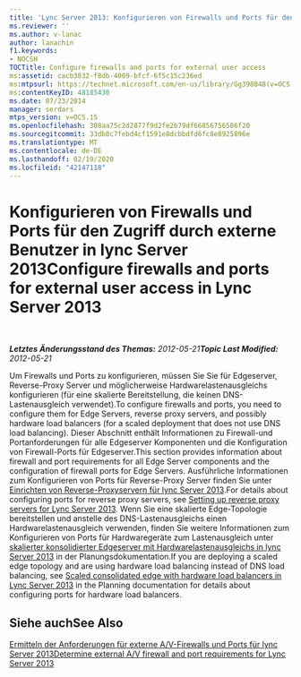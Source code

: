 ```yaml
---
title: 'Lync Server 2013: Konfigurieren von Firewalls und Ports für den Zugriff durch externe Benutzer'
ms.reviewer: ''
ms.author: v-lanac
author: lanachin
f1.keywords:
- NOCSH
TOCTitle: Configure firewalls and ports for external user access
ms:assetid: cacb3832-f8db-4009-bfcf-6f5c15c236ed
ms:mtpsurl: https://technet.microsoft.com/en-us/library/Gg398848(v=OCS.15)
ms:contentKeyID: 48185430
ms.date: 07/23/2014
manager: serdars
mtps_version: v=OCS.15
ms.openlocfilehash: 308aa75c2d2877f9d2fe2b79df66856756586f20
ms.sourcegitcommit: 33db8c7febd4cf1591e8dcbbdfd6fc8e8925896e
ms.translationtype: MT
ms.contentlocale: de-DE
ms.lasthandoff: 02/19/2020
ms.locfileid: "42147118"
---
```

<div data-xmlns="http://www.w3.org/1999/xhtml">

<div class="topic" data-xmlns="http://www.w3.org/1999/xhtml" data-msxsl="urn:schemas-microsoft-com:xslt" data-cs="http://msdn.microsoft.com/">

<div data-asp="https://msdn2.microsoft.com/asp">

# <a name="configure-firewalls-and-ports-for-external-user-access-in-lync-server-2013"></a><span data-ttu-id="67e43-102">Konfigurieren von Firewalls und Ports für den Zugriff durch externe Benutzer in lync Server 2013</span><span class="sxs-lookup"><span data-stu-id="67e43-102">Configure firewalls and ports for external user access in Lync Server 2013</span></span>

</div>

<div id="mainSection">

<div id="mainBody">

<span> </span>

<span data-ttu-id="67e43-103">_**Letztes Änderungsstand des Themas:** 2012-05-21_</span><span class="sxs-lookup"><span data-stu-id="67e43-103">_**Topic Last Modified:** 2012-05-21_</span></span>

<span data-ttu-id="67e43-104">Um Firewalls und Ports zu konfigurieren, müssen Sie Sie für Edgeserver, Reverse-Proxy Server und möglicherweise Hardwarelastenausgleichs konfigurieren (für eine skalierte Bereitstellung, die keinen DNS-Lastenausgleich verwendet).</span><span class="sxs-lookup"><span data-stu-id="67e43-104">To configure firewalls and ports, you need to configure them for Edge Servers, reverse proxy servers, and possibly hardware load balancers (for a scaled deployment that does not use DNS load balancing).</span></span> <span data-ttu-id="67e43-105">Dieser Abschnitt enthält Informationen zu Firewall-und Portanforderungen für alle Edgeserver Komponenten und die Konfiguration von Firewall-Ports für Edgeserver.</span><span class="sxs-lookup"><span data-stu-id="67e43-105">This section provides information about firewall and port requirements for all Edge Server components and the configuration of firewall ports for Edge Servers.</span></span> <span data-ttu-id="67e43-106">Ausführliche Informationen zum Konfigurieren von Ports für Reverse-Proxy Server finden Sie unter [Einrichten von Reverse-Proxyservern für lync Server 2013](lync-server-2013-setting-up-reverse-proxy-servers.md).</span><span class="sxs-lookup"><span data-stu-id="67e43-106">For details about configuring ports for reverse proxy servers, see [Setting up reverse proxy servers for Lync Server 2013](lync-server-2013-setting-up-reverse-proxy-servers.md).</span></span> <span data-ttu-id="67e43-107">Wenn Sie eine skalierte Edge-Topologie bereitstellen und anstelle des DNS-Lastenausgleichs einen Hardwarelastenausgleich verwenden, finden Sie weitere Informationen zum Konfigurieren von Ports für Hardwaregeräte zum Lastenausgleich unter [skalierter konsolidierter Edgeserver mit Hardwarelastenausgleichs in lync Server 2013](lync-server-2013-scaled-consolidated-edge-with-hardware-load-balancers.md) in der Planungsdokumentation.</span><span class="sxs-lookup"><span data-stu-id="67e43-107">If you are deploying a scaled edge topology and are using hardware load balancing instead of DNS load balancing, see [Scaled consolidated edge with hardware load balancers in Lync Server 2013](lync-server-2013-scaled-consolidated-edge-with-hardware-load-balancers.md) in the Planning documentation for details about configuring ports for hardware load balancers.</span></span>

<div>

## <a name="see-also"></a><span data-ttu-id="67e43-108">Siehe auch</span><span class="sxs-lookup"><span data-stu-id="67e43-108">See Also</span></span>


[<span data-ttu-id="67e43-109">Ermitteln der Anforderungen für externe A/V-Firewalls und Ports für lync Server 2013</span><span class="sxs-lookup"><span data-stu-id="67e43-109">Determine external A/V firewall and port requirements for Lync Server 2013</span></span>](lync-server-2013-determine-external-a-v-firewall-and-port-requirements.md)  
  

</div>

</div>

<span> </span>

</div>

</div>

</div>

